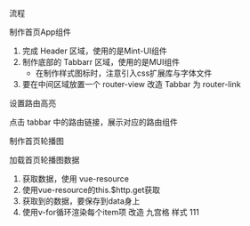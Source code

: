 流程

制作首页App组件

1. 完成 Header 区域，使用的是Mint-UI组件
2. 制作底部的 Tabbarr 区域，使用的是MUI组件
    + 在制作样式图标时，注意引入css扩展库与字体文件
3. 要在中间区域放置一个 router-view
改造 Tabbar 为 router-link

设置路由高亮

点击 tabbar 中的路由链接，展示对应的路由组件

制作首页轮播图

加载首页轮播图数据

1. 获取数据，使用 vue-resource
2. 使用vue-resource的this.$http.get获取
3. 获取到的数据，要保存到data身上
4. 使用v-for循环渲染每个item项
改造 九宫格 样式
111